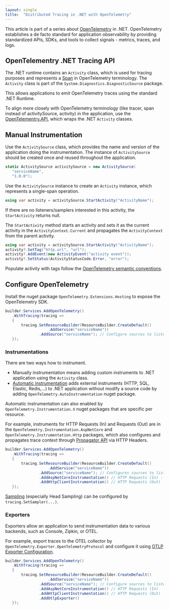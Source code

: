 ```yaml
---
layout: single
title:  "Distributed Tracing in .NET with OpenTelemetry"
---
```


This article is part of a series about [OpenTelemetry](https://opentelemetry.io/) in .NET. OpenTelemetry establishes a de facto standard for application observability by providing standardized APIs, SDKs, and tools to collect signals - metrics, traces, and logs.

## OpenTelementry .NET Tracing API

The .NET runtime contains an `Activity` class, which is used for tracing purposes and represents a [Span](https://github.com/open-telemetry/opentelemetry-specification/blob/main/specification/trace/api.md#span) in OpenTelemetry terminology. The `Activity` class is part of the `System.Diagnostics.DiagnosticSource` package. 

This allows applications to emit OpenTelemetry traces using the standard .NET Runtime.

To align more closely with OpenTelemetry terminology (like tracer, span instead of activitySource, activity) in the application, use the [OpenTelementry.API](https://www.nuget.org/packages/opentelemetry.api), which wraps the .NET `Activity` classes. 


## Manual Instrumentation

Use the `ActivitySource` class, which provides the name and version of the application doing the instrumentation. The instance of `ActivitySource` should be created once and reused throughout the application.


 ```csharp 
 static ActivitySource activitySource = new ActivitySource(
    "serviceName",
    "1.0.0");
 ```

Use the `ActivitySource` instance to create an `Activity` instance, which represents a single-span operation.

 ```csharp 
 using var activity = activitySource.StartActivity("ActivityName");
  ```

If there are no listeners/samplers interested in this activity, the `StartActivity` returns null.

The `StartActivity` method starts an activity  and sets it as the current activity in the `ActivityContext.Current` and propagates the `ActivityContext` from the parent activity.


 ```csharp
using var activity = activitySource.StartActivity("ActivityName");
activity?.SetTag("http.url", "url");
activity?.AddEvent(new ActivityEvent("activity event"));
activity?.SetStatus(ActivityStatusCode.Error, "error");
 ```

Populate activity with tags follow the [ OpenTelemetry semantic conventions](https://github.com/open-telemetry/semantic-conventions/blob/main/docs/general/trace.md).



## Configure OpenTelemetry

Install the nuget package `OpenTelemetry.Extensions.Hosting` to expose the OpenTelemetry SDK.

 ```csharp
builder.Services.AddOpenTelemetry()
    .WithTracing(tracing =>
    {
        tracing.SetResourceBuilder(ResourceBuilder.CreateDefault()
                    .AddService("serviceName"))
                .AddSource("serviceName"); // Configure sources to listen
    });
 ```
### Instrumentations
There are two ways how to instrument. 
* Manually instrumentation means adding custom instruments to .NET application using the `Activity` class. 
* [Automatic instrumentation](https://opentelemetry.io/docs/zero-code/net/instrumentations/) adds external instruments (HTTP, SQL, Elastic, Redis,...) to .NET application without modify a source code by adding `OpenTelemetry.AutoInstrumentation` nuget package.

Automatic instrumentation can also enabled by `OpenTelemetry.Instrumentation.X` nuget packages that are specific per resource.

For example, instruments for HTTP Requests (In) and Requests (Out) are in the `OpenTelemetry.Instrumentation.AspNetCore` and `OpenTelemetry.Instrumentation.Http` packages, which also configures and propagates trace context through [Propagator API](https://opentelemetry.io/docs/specs/otel/context/api-propagators/) via HTTP Headers.  

 ```csharp
builder.Services.AddOpenTelemetry()
    .WithTracing(tracing =>
    {
        tracing.SetResourceBuilder(ResourceBuilder.CreateDefault()
                    .AddService("serviceName"))
                .AddSource("serviceName"); // Configures sources to listen (instrument)
                .AddAspNetCoreInstrumentation() // HTTP Requests (In) - Configures tracing context from headers
                .AddHttpClientInstrumentation() // HTTP Requests (Out) - Propagates tracing context to headers
    });
 ```

[Sampling](https://opentelemetry.io/docs/concepts/sampling/) (especially  Head Sampling) can be configured by `tracing.SetSampler(...)`.

### Exporters

Exporters allow an application to send instrumentation data to various backends, such as Console, Zipkin, or OTEL.

For example, export traces to the OTEL collector by `OpenTelemetry.Exporter.OpenTelemetryProtocol` and configure it using [OTLP Exporter Configuration](https://opentelemetry.io/docs/languages/sdk-configuration/otlp-exporter/).

 ```csharp
builder.Services.AddOpenTelemetry()
    .WithTracing(tracing =>
    {
        tracing.SetResourceBuilder(ResourceBuilder.CreateDefault()
                    .AddService("serviceName"))
                .AddSource("serviceName"); // Configure sources to listen (instrument)
                .AddAspNetCoreInstrumentation() // HTTP Requests (In)
                .AddHttpClientInstrumentation() // HTTP Requests (Out)
                .AddOtlpExporter()
    });
 ```
